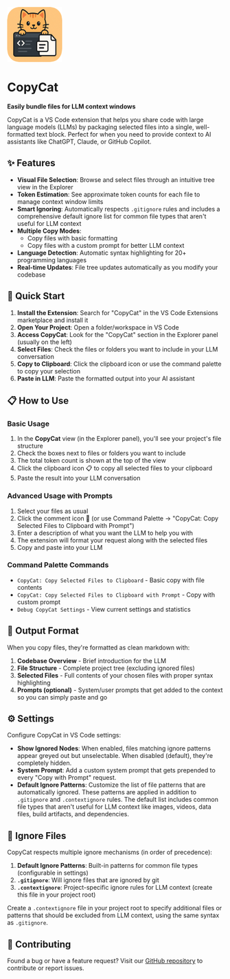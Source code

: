 <img src="images/icon.png" alt="CopyCat Logo" width="128" height="128">

# CopyCat

**Easily bundle files for LLM context windows**

CopyCat is a VS Code extension that helps you share code with large language models (LLMs) by packaging selected files into a single, well-formatted text block. Perfect for when you need to provide context to AI assistants like ChatGPT, Claude, or GitHub Copilot.

## ✨ Features

- **Visual File Selection**: Browse and select files through an intuitive tree view in the Explorer
- **Token Estimation**: See approximate token counts for each file to manage context window limits
- **Smart Ignoring**: Automatically respects `.gitignore` rules and includes a comprehensive default ignore list for common file types that aren't useful for LLM context
- **Multiple Copy Modes**:
  - Copy files with basic formatting
  - Copy files with a custom prompt for better LLM context
- **Language Detection**: Automatic syntax highlighting for 20+ programming languages
- **Real-time Updates**: File tree updates automatically as you modify your codebase

## 🚀 Quick Start

1. **Install the Extension**: Search for "CopyCat" in the VS Code Extensions marketplace and install it
2. **Open Your Project**: Open a folder/workspace in VS Code
3. **Access CopyCat**: Look for the "CopyCat" section in the Explorer panel (usually on the left)
4. **Select Files**: Check the files or folders you want to include in your LLM conversation
5. **Copy to Clipboard**: Click the clipboard icon or use the command palette to copy your selection
6. **Paste in LLM**: Paste the formatted output into your AI assistant

## 📋 How to Use

### Basic Usage

1. In the **CopyCat** view (in the Explorer panel), you'll see your project's file structure
2. Check the boxes next to files or folders you want to include
3. The total token count is shown at the top of the view
4. Click the clipboard icon 📋 to copy all selected files to your clipboard
5. Paste the result into your LLM conversation

### Advanced Usage with Prompts

1. Select your files as usual
2. Click the comment icon 💬 (or use Command Palette → "CopyCat: Copy Selected Files to Clipboard with Prompt")
3. Enter a description of what you want the LLM to help you with
4. The extension will format your request along with the selected files
5. Copy and paste into your LLM

### Command Palette Commands

- `CopyCat: Copy Selected Files to Clipboard` - Basic copy with file contents
- `CopyCat: Copy Selected Files to Clipboard with Prompt` - Copy with custom prompt
- `Debug CopyCat Settings` - View current settings and statistics

## 📄 Output Format

When you copy files, they're formatted as clean markdown with:

1. **Codebase Overview** - Brief introduction for the LLM
2. **File Structure** - Complete project tree (excluding ignored files)
3. **Selected Files** - Full contents of your chosen files with proper syntax highlighting
4. **Prompts (optional)** - System/user prompts that get added to the context so you can simply paste and go

## ⚙️ Settings

Configure CopyCat in VS Code settings:

- **Show Ignored Nodes**: When enabled, files matching ignore patterns appear greyed out but unselectable. When disabled (default), they're completely hidden.
- **System Prompt**: Add a custom system prompt that gets prepended to every "Copy with Prompt" request.
- **Default Ignore Patterns**: Customize the list of file patterns that are automatically ignored. These patterns are applied in addition to `.gitignore` and `.contextignore` rules. The default list includes common file types that aren't useful for LLM context like images, videos, data files, build artifacts, and dependencies.

## 📁 Ignore Files

CopyCat respects multiple ignore mechanisms (in order of precedence):

1. **Default Ignore Patterns**: Built-in patterns for common file types (configurable in settings)
2. **`.gitignore`**: Will ignore files that are ignored by git
3. **`.contextignore`**: Project-specific ignore rules for LLM context (create this file in your project root)

Create a `.contextignore` file in your project root to specify additional files or patterns that should be excluded from LLM context, using the same syntax as `.gitignore`.

## 🤝 Contributing

Found a bug or have a feature request? Visit our [GitHub repository](https://github.com/lkleinbrodt/Copycat) to contribute or report issues.
